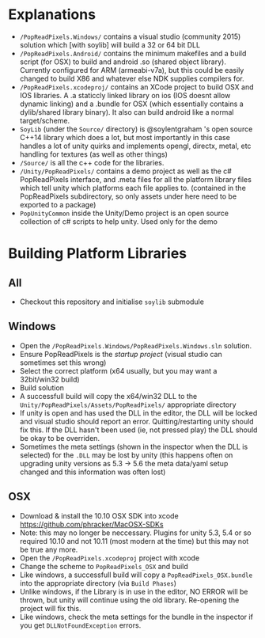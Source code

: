 Explanations
====================================
- `/PopReadPixels.Windows/` contains a visual studio (community 2015) solution which [with soylib] will build a 32 or 64 bit DLL
- `/PopReadPixels.Android/` contains the minimum makefiles and a build script (for OSX) to build and android .so (shared object library). Currently configured for ARM (armeabi-v7a), but this could be easily changed to build X86 and whatever else NDK supplies compilers for.
- `/PopReadPixels.xcodeproj/` contains an XCode project to build OSX and IOS libraries. A .a staticcly linked library on ios (IOS doesnt allow dynamic linking) and a .bundle for OSX (which essentially contains a dylib/shared library binary). It also can build android like a normal target/scheme.
- `SoyLib` (under the `Source/` directory) is @soylentgraham 's open source C++14 library which does a lot, but most importantly in this case handles a lot of unity quirks and implements opengl, directx, metal, etc handling for textures (as well as other things) 
- `/Source/` is all the c++ code for the libraries.
- `/Unity/PopReadPixels/` contains a demo project as well as the c# PopReadPixels interface, and .meta files for all the platform library files which tell unity which platforms each file applies to. (contained in the PopReadPixels subdirectory, so only assets under here need to be exported to a package)
- `PopUnityCommon` inside the Unity/Demo project is an open source collection of c# scripts to help unity. Used only for the demo 

Building Platform Libraries
====================================

All
------------------------------------
- Checkout this repository and initialise `soylib` submodule

Windows
------------------------------------
- Open the `/PopReadPixels.Windows/PopReadPixels.Windows.sln` solution.
- Ensure PopReadPixels is the *startup project* (visual studio can sometimes set this wrong)
- Select the correct platform (x64 usually, but you may want a 32bit/win32 build)
- Build solution
- A successfull build will copy the x64/win32 DLL to the `Unity/PopReadPixels/Assets/PopReadPixels/` appropriate directory
- If unity is open and has used the DLL in the editor, the DLL will be locked and visual studio should report an error. Quitting/restarting unity should fix this. If the DLL hasn't been used (ie, not pressed play) the DLL should be okay to be overriden.
- Sometimes the meta settings (shown in the inspector when the DLL is selected) for the `.DLL` may be lost by unity (this happens often on upgrading unity versions as 5.3 -> 5.6 the meta data/yaml setup changed and this information was often lost)

OSX
------------------------------------
- Download & install the 10.10 OSX SDK into xcode https://github.com/phracker/MacOSX-SDKs
 - Note: this may no longer be neccessary. Plugins for unity 5.3, 5.4 or so required 10.10 and not 10.11 (most modern at the time) but this may not be true any more.
- Open the `/PopReadPixels.xcodeproj` project with xcode
- Change the scheme to `PopReadPixels_OSX` and build
- Like windows, a successfull build will copy a `PopReadPixels_OSX.bundle` into the appropriate directory (via `Build Phases`)
- Unlike windows, if the Library is in use in the editor, NO ERROR will be thrown, but unity will continue using the old library. Re-opening the project will fix this.
- Like windows, check the meta settings for the bundle in the inspector if you get `DLLNotFoundException` errors.
